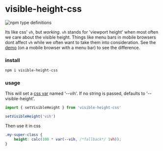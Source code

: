# visible-height-css

![npm type definitions](https://img.shields.io/npm/types/typescript)

Its like css' `vh`, but _working_. `vh` stands for 'viewport height' when most often we care about the visible height. Things like menu bars in mobile browsers dont affect `vh` while we often want to take them into consideration. See the [demo](https://shilangyu.github.io/visible-height-css) (on a mobile browser with a menu bar) to see the difference.

### install

```sh
npm i visible-height-css
```

### usage

This will set a [css var](https://developer.mozilla.org/en-US/docs/Web/CSS/var) named '--vih'. If no string is passed, defaults to '--visible-height'.

```js
import { setVisibleHeight } from 'visible-height-css'

setVisibleHeight('vih')
```

Then use it in css

```css
.my-super-class {
	height: calc(100 * var(--vih, /*fallback*/ 1vh));
}
```
